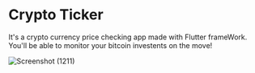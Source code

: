 # Crypto Ticker

It's a crypto currency price checking app made with Flutter frameWork. You'll be able to monitor your bitcoin investents on the move!

![Screenshot (1211)](https://user-images.githubusercontent.com/87477923/180457508-bda2ba48-d587-4d9c-837c-d849e7ec191f.png)
